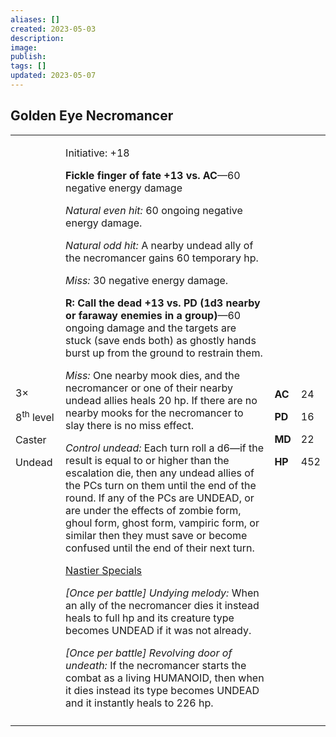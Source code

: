 ```yaml
---
aliases: []
created: 2023-05-03
description: 
image: 
publish: 
tags: []
updated: 2023-05-07
---
```


## Golden Eye Necromancer

<table>
<colgroup>
<col style="width: 16%" />
<col style="width: 71%" />
<col style="width: 5%" />
<col style="width: 6%" />
</colgroup>
<tbody>
<tr class="odd">
<td><p>3×</p>
<p>8<sup>th</sup> level</p>
<p>Caster</p>
<p>Undead</p></td>
<td><p>Initiative: +18</p>
<p><strong>Fickle finger of fate +13 vs. AC</strong>—60 negative energy
damage</p>
<p><em>Natural even hit:</em> 60 ongoing negative energy damage.</p>
<p><em>Natural odd hit:</em> A nearby undead ally of the necromancer
gains 60 temporary hp.</p>
<p><em>Miss:</em> 30 negative energy damage.</p>
<p><strong>R: Call the dead +13 vs. PD (1d3 nearby or faraway enemies in
a group)</strong>—60 ongoing damage and the targets are stuck (save ends
both) as ghostly hands burst up from the ground to restrain them.</p>
<p><em>Miss:</em> One nearby mook dies, and the necromancer or one of
their nearby undead allies heals 20 hp. If there are no nearby mooks for
the necromancer to slay there is no miss effect.</p>
<p><em>Control undead:</em> Each turn roll a d6—if the result is equal
to or higher than the escalation die, then any undead allies of the PCs
turn on them until the end of the round. If any of the PCs are UNDEAD,
or are under the effects of zombie form, ghoul form, ghost form,
vampiric form, or similar then they must save or become confused until
the end of their next turn.</p>
<p><u>Nastier Specials</u></p>
<p><em>[Once per battle] Undying melody:</em> When an ally of the
necromancer dies it instead heals to full hp and its creature type
becomes UNDEAD if it was not already.</p>
<p><em>[Once per battle] Revolving door of undeath:</em> If the
necromancer starts the combat as a living HUMANOID, then when it dies
instead its type becomes UNDEAD and it instantly heals to 226
hp.</p></td>
<td><p><strong>AC</strong></p>
<p><strong>PD</strong></p>
<p><strong>MD</strong></p>
<p><strong>HP</strong></p></td>
<td><p>24</p>
<p>16</p>
<p>22</p>
<p>452</p></td>
</tr>
<tr class="even">
<td></td>
<td></td>
<td></td>
<td></td>
</tr>
</tbody>
</table>
